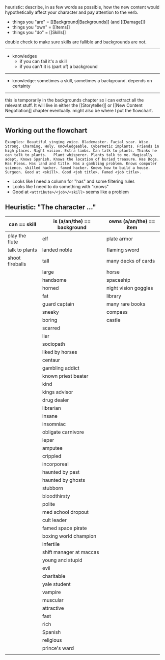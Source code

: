 heuristic: describe, in as few words as possible, how the new content would hypothetically affect your character and pay attention to the verb.

- things you "are" = [[Background|Backgrounds]] (and [[Damage]])
- things you "own" = [[Items]]
- things you "do" = [[Skills]]

double check to make sure skills are fallible and backgrounds are not.

---

- knowledges
	- if you can fail it's a skill
	- if you can't it is (part of) a background

---

- knowledge: sometimes a skill, sometimes a background. depends on certainty

---

this is temporarily in the backgrounds chapter so i can extract all the relevant stuff. It will live in either the [[Storyteller]] or [[New Content Negotiation]] chapter eventually. might also be where I put the flowchart.

---

## Working out the flowchart

```
Examples: Beautiful singing voice. Blademaster. Facial scar. Wise. Strong. Charming. Holy. Knowledgeable. Cybernetic implants. Friends in high places. Night vision. Extra limbs. Can talk to plants. Thinks he can talk to plants.   Plant whisperer. Plants talk to me. Magically adept. Knows Spanish. Knows the location of buried treasure. Has Dogs. Has Fleas. Has land and title. Has a gambling problem. Knows computer science. skilled hacker. famed hacker. Knows how to build a house. Surgeon. Good at <skill>. Good <job title>. Famed <job title>.
```

- Looks like I need a column for "has" and some filtering rules
- Looks like I need to do something with "knows"
- Good at `<attribute>/<job>/<skill>` seems like a problem
## Heuristic: "The character ..."

| can == skill    | is (a/an/the) == background | owns (a/an/the) == item |
| --------------- | --------------------------- | ----------------------- |
| play the flute  | elf                         | plate armor             |
| talk to plants  | landed noble                | flaming sword           |
| shoot fireballs | tall                        | many decks of cards     |
|                 | large                       | horse                   |
|                 | handsome                    | spaceship               |
|                 | horned                      | night vision goggles    |
|                 | fat                         | library                 |
|                 | guard captain               | many rare books         |
|                 | sneaky                      | compass                 |
|                 | boring                      | castle                  |
|                 | scarred                     |                         |
|                 | liar                        |                         |
|                 | sociopath                   |                         |
|                 | liked by horses             |                         |
|                 | centaur                     |                         |
|                 | gambling addict             |                         |
|                 | known priest beater         |                         |
|                 | kind                        |                         |
|                 | kings advisor               |                         |
|                 | drug dealer                 |                         |
|                 | librarian                   |                         |
|                 | insane                      |                         |
|                 | insomniac                   |                         |
|                 | obligate carnivore          |                         |
|                 | leper                       |                         |
|                 | amputee                     |                         |
|                 | crippled                    |                         |
|                 | incorporeal                 |                         |
|                 | haunted by past             |                         |
|                 | haunted by ghosts           |                         |
|                 | stubborn                    |                         |
|                 | bloodthirsty                |                         |
|                 | polite                      |                         |
|                 | med school dropout          |                         |
|                 | cult leader                 |                         |
|                 | famed space pirate          |                         |
|                 | boxing world champion       |                         |
|                 | infertile                   |                         |
|                 | shift manager at maccas     |                         |
|                 | young and stupid            |                         |
|                 | evil                        |                         |
|                 | charitable                  |                         |
|                 | yale student                |                         |
|                 | vampire                     |                         |
|                 | muscular                    |                         |
|                 | attractive                  |                         |
|                 | fast                        |                         |
|                 | rich                        |                         |
|                 | Spanish                     |                         |
|                 | religious                   |                         |
|                 | prince's ward               |                         |
|                 |                             |                         |
